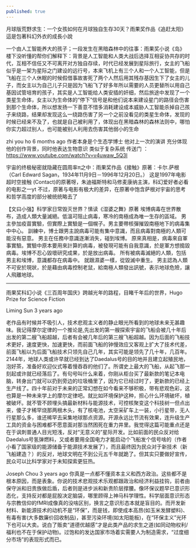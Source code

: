 ```yaml
---
published: true
---
```

月球版荒野求生：一个女孩如何在月球独自生存30天？雨果奖作品《追赶太阳》
這是包著科幻外衣的成長小說


一个由人工智能养大的孩子；一段发生在黑暗森林中的往事：雨果奖小说《岛》
楼下没听懂的帮你们解释下：背景是人工智能和人类大战后选择互相妥协共存的时代，互相不信任又不可离开对方独自存续，时代已经发展到星际旅行，女主的飞船似乎是一架为星际之门建设的远行号，本来飞机上有三个人和一个人工智能，但是飞船在三个人休眠的时候假借事故害死了两个人然后用其残存基因生下了女主的儿子，而女主以为自己儿子只是因为飞船飞了好多年所以需要的人员更替所以用自己基因试管培育的孩子，其实是人工智能给人类安插的奸细，然后旅途中发现了一个类星生命体，女主以为生命体的“停下”信号是和他们说本来建设星门的路径会伤害到那个生命体，所以想发扬一下善意不惜多消耗建设成本威胁人工智能杀掉自己孩子来绕路，结果却发现这么一绕路伤害了另一个之前没看见的类星生命体，发现的时候已经来不及了，也就是自己被利用了，体现出在黑暗森林的森林法则中，哪怕你实力超过别人，也可能被别人利用去伤害其他弱小的生命

zhi you ho
6 months ago
作者本身是个生态学博士 
他对上一次的演讲 充分体现他的创作背景，同时他表达生物意识 类似于复杂系统
传送门 ：https://www.youtube.com/watch?v=v4uwaw_5Q3I


宇宙的终极秘密就隐藏在圆周率π之中：雨果奖作品《接触》原著：卡尔.萨根（Carl Edward Sagan，1934年11月9日－1996年12月20日。）
这是1997年电影超时空接触 (Contact)的原著呀，朱迪福斯特和马修麦康纳主演，科幻爱好者必看的电影之一yt
不过，原著与电影有极大的差异，在原著中饱含萨根对宇宙的思考和哲学高度的部分被统统略去了

【文曰小强】科学家日常毁灭世界？愫读《湿婆之舞》原著
埃博病毒在世界散布，造成人類大量滅絕。低溫可阻止病毒，寒冷的南極成為唯一生存的區域。
男主參加疫苗實驗，但實際上實驗是一個幌子。男主要帶核彈摧毀南極地下的病毒集中中心。
訓練中，博士跟男主說病毒可能有集中意識，而且病毒對南極的人類可能沒有惡意。
男主在任務中意識逐漸消失，碰到埃博。
原來真相是，病毒來自軍事實驗。實驗中原本要用來計算的病毒，被發現可能有自我意識，於是軍方想搗毀病毒。埃博不忍心毀壞研究成果，於是放出病毒。
所有被病毒滅絕的人類，包括男主和埃博，意識都存在病毒中。
就跟濕婆一樣，從毀滅中重生。
男主認為人類不可安於現狀，於是藉由病毒控制老鼠，給南極人類發出訊號，表示地球危險，讓人飛離地球。

---

雨果奖科幻小说《三百周年国庆》跨越光年的路程，目睹千年后的世界，Hugo Prize for Science Fiction

Liming Sun
3 years ago

老作品有时候并不吸引人，技术悲观主义者的静止眼光所看到的地球未来无甚趣味。我记得摩尔定律的一个推论是,先出发的第一艘探索宇宙的飞船会被几十年后出发的第二艘飞船超越，后者有会被几年后的第三艘飞船超越。因为后面的飞船技术更好，速度更快，加速更快，而前面飞船的钟慢效应又客观上扩大了技术代差，前面飞船以为后面飞船技术只领先自己几年，其实可能是领先了几十年，几百年。2144年，地球人类或许早就已经到达了Daedalus号的目的地并且建立起殖民地，泡好茶，准备好欢迎仪式等着慢吞吞的他们了。所谓史上最大的飞船，从起飞那一刻起或许就已经落后了。有句号叫什么来着，你刚从柜台买了最新款的笔记本电脑，转身出门就可以扔到旁边的垃圾桶里了，因为它已经过时了，更新款的已经上生产线了。四十年前对于未来的正常幻想在如今看来不够积极，带有悲观色彩，这也算是一种未来学上的摩尔定律吧。就比如环境保护这种，担心什么环境破坏，植被破坏。就不管不顾埋头搞最新材料与能源技术，可控核聚变这个科技树一但点出来，傻子才稀罕烧那两根木头，有了核电池，太空采矿车上一装，小行星带，无人行星那么多，谁还稀罕去采集地球那点资源。开源永远比节流有效果，连升级生产工具的资金与困难都不愿意面对那当然困死在重力井里。我觉得这篇可能重点还是在于讽刺普通人目光短浅，反对“无意义的”星际开发。比如前面的民众反对给Daedalus号氢弹燃料，又或者要用全国电力才能启动个飞船发个信号啥的（作者小看了国家级的能源储备于能源技术发展了），而且最终因为民众对于新技术（新飞船建造？）的反对，地球文明在不到公元五千年就跪了。但其实只要做好宣传，民众可以比科学家对于未知探索更狂热。


Joseph Chou
3 years ago
你真是一点都不懂资本主义和西方政治。这些都不是根本原因，而是表象。你说的技术悲观技术乐观都跟政治和经济利益挂钩，前者由保守派和旧贵族做后盾，后者则是进步派和新贵阶层撑腰。像环保议题早已意识形态化，支持反对都是屁股决定脑袋，哪里顾得上神马科学理性。科学层面意识形态与宗教信仰的fMRI成像真的没啥区别，换言之意识形态本就是盲目的。而开发新材料、新能源技术的动机不是“环保”，而是钱，即使成本高昂(如玉米发酵塑料)、有毒有害(大多数廉价回收制品)，甚至污染环境(如太阳能板)，在“环保主义”光环下也可以大卖。说白了贩卖“道德优越感”才是此类产品的求生之道(如同动物权利/福利也不在于保护动物)。过饱和的发达国家市场着实需要人为制造需求，“过度细分市场”的表现形式而已。
